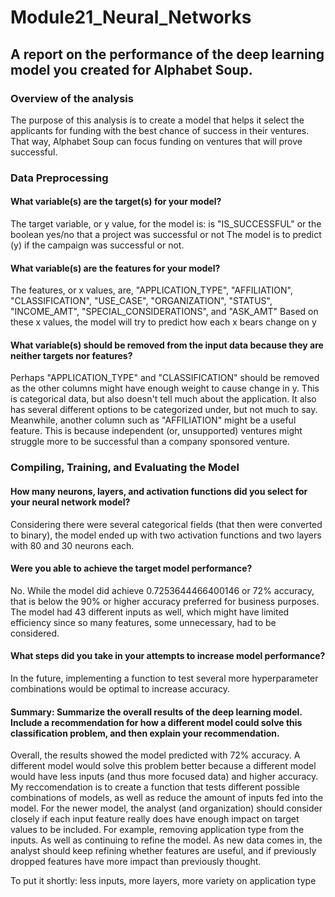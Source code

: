 # Module21_Neural_Networks
## A report on the performance of the deep learning model you created for Alphabet Soup.

### Overview of the analysis
The purpose of this analysis is to create a model that helps it select the applicants for funding with the best chance of success in their ventures. That way, Alphabet Soup can focus funding on ventures that will prove successful.

### Data Preprocessing
#### What variable(s) are the target(s) for your model?
The target variable, or y value, for the model is: is "IS_SUCCESSFUL" or the boolean yes/no that a project was successful or not
The model is to predict (y) if the campaign was successful or not.

#### What variable(s) are the features for your model?
The features, or x values, are, "APPLICATION_TYPE", "AFFILIATION", "CLASSIFICATION", "USE_CASE", "ORGANIZATION", "STATUS", "INCOME_AMT", "SPECIAL_CONSIDERATIONS", and "ASK_AMT" 
Based on these x values, the model will try to predict how each x bears change on y

#### What variable(s) should be removed from the input data because they are neither targets nor features?
Perhaps "APPLICATION_TYPE" and "CLASSIFICATION" should be removed as the other columns might have enough weight to cause change in y. This is categorical data, but also doesn't tell much about the application. It also has several different options to be categorized under, but not much to say.
Meanwhile, another column such as "AFFILIATION" might be a useful feature. This is because independent (or, unsupported) ventures might struggle more to be successful than a company sponsored venture.

### Compiling, Training, and Evaluating the Model

#### How many neurons, layers, and activation functions did you select for your neural network model?
Considering there were several categorical fields (that then were converted to binary), the model ended up with two activation functions and two layers with 80 and 30 neurons each. 

#### Were you able to achieve the target model performance?
No. While the model did achieve 0.7253644466400146 or 72% accuracy, that is below the 90% or higher accuracy preferred for business purposes. 
The model had 43 different inputs as well, which might have limited efficiency since so many features, some unnecessary, had to be considered.

#### What steps did you take in your attempts to increase model performance?
In the future, implementing a function to test several more hyperparameter combinations would be optimal to increase accuracy. 

#### Summary: Summarize the overall results of the deep learning model. Include a recommendation for how a different model could solve this classification problem, and then explain your recommendation.
Overall, the results showed the model predicted with 72% accuracy. 
A different model would solve this problem better because a different model would have less inputs (and thus more focused data) and higher accuracy. 
My reccomendation is to create a function that tests different possible combinations of models, as well as reduce the amount of inputs fed into the model. 
For the newer model, the analyst (and organization) should consider closely if each input feature really does have enough impact on target values to be included. For example, removing application type from the inputs.
As well as continuing to refine the model. As new data comes in, the analyst should keep refining whether features are useful, and if previously dropped features have more impact than previously thought. 

To put it shortly: less inputs, more layers, more variety on application type 
